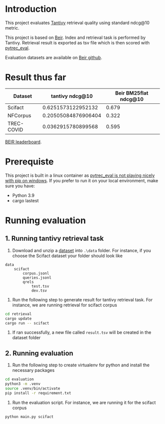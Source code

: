 # Introduction
This project evaluates [Tantivy](https://github.com/quickwit-oss/tantivy) retrieval quality using standard ndcg@10 metric.

This project is based on [Beir](https://github.com/beir-cellar/beir). Index and retrieval task is performed by Tantivy. Retrieval result is exported as tsv file which is then scored with [pytrec_eval](https://github.com/cvangysel/pytrec_eval).

Evaluation datasets are available on [Beir github](https://github.com/beir-cellar/beir).

# Result thus far
| Dataset | tantivy ndcg@10 | Beir BM25flat ndcg@10|
|-|-|-|
| Scifact | 0.6251573122952132 | 0.679 |
| NFCorpus | 0.20505084876906404 | 0.322 | 
| TREC-COVID | 0.0362915780899568 | 0.595 |

[BEIR leaderboard](https://eval.ai/web/challenges/challenge-page/1897/leaderboard/4475).


# Prerequiste
This project is built in a linux container as [pytrec_eval is not playing nicely with pip on windows](https://github.com/cvangysel/pytrec_eval/issues/32). If you prefer to run it on your local environment, make sure you have:
* Python 3.9
* cargo lastest

# Running evaluation
## 1. Running tantivy retrieval task
1. Download and unzip a [dataset](https://github.com/beir-cellar/beir) into ```.\data``` folder. For instance, if you choose the Scifact dataset your folder should look like
```
data
    scifact
        corpus.jsonl
        queries.jsonl
        qrels
            test.tsv
            dev.tsv
```
1. Run the following step to generate result for tantivy retrieval task. For instance, we are running retrieval for scifact corpus
```sh
cd retrieval
cargo update
cargo run -- scifact
```
1. If ran successfully, a new file called ```result.tsv``` will be created in the dataset folder

## 2. Running evaluation
1. Run the following step to create virtualenv for python and install the necessary packages
```sh
cd evaluation
python3 -m .venv
source .venv/bin/activate
pip install -r requirement.txt
```
1. Run the evaluation script. For instance, we are running it for the scifact corpus
```sh
python main.py scifact
```
